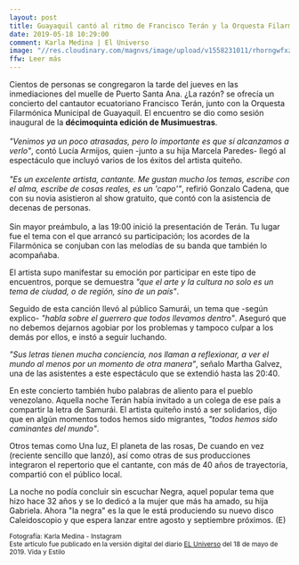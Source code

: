 ```yaml
---
layout: post
title: Guayaquil cantó al ritmo de Francisco Terán y la Orquesta Filarmónica Municipal
date: 2019-05-18 10:29:00
comment: Karla Medina | El Universo
image: "//res.cloudinary.com/magnvs/image/upload/v1558231011/rhorngwfxzuurmckidg9.jpg"
ffw: Leer más
---
```

Cientos de personas se congregaron la tarde del jueves en las inmediaciones del muelle de Puerto Santa Ana. ¿La razón? se ofrecía un concierto del cantautor ecuatoriano Francisco Terán, junto con la Orquesta Filarmónica Municipal de Guayaquil. El encuentro se dio como sesión inaugural de la **décimoquinta edición de Musimuestras**.<br /><br />*"Venimos ya un poco atrasadas, pero lo importante es que sí alcanzamos a verlo"*, contó Lucía Armijos, quien -junto a su hija Marcela Paredes- llegó al espectáculo que incluyó varios de los éxitos del artista quiteño.<br /><br />*"Es un excelente artista, cantante. Me gustan mucho los temas, escribe con el alma, escribe de cosas reales, es un 'capo'"*, refirió Gonzalo Cadena, que con su novia asistieron al show gratuito, que contó con la asistencia de decenas de personas.<br /><br />Sin mayor preámbulo, a las 19:00 inició la presentación de Terán. Tu lugar fue el tema con el que arrancó su participación; los acordes de la Filarmónica se conjuban con las melodías de su banda que también lo acompañaba.

El artista supo manifestar su emoción por participar en este tipo de encuentros, porque se demuestra *"que el arte y la cultura no solo es un tema de ciudad, o de región, sino de un país"*.

Seguido de esta canción llevó al público Samurái, un tema que -según explico- *"habla sobre el guerrero que todos llevamos dentro"*. Aseguró que no debemos dejarnos agobiar por los problemas y tampoco culpar a los demás por ellos, e instó a seguir luchando.

*"Sus letras tienen mucha conciencia, nos llaman a reflexionar, a ver el mundo al menos por un momento de otra manera"*, señalo Martha Galvez, una de las asistentes a este espectáculo que se extendió hasta las 20:40.

En este concierto también hubo palabras de aliento para el pueblo venezolano. Aquella noche Terán había invitado a un colega de ese país a compartir la letra de Samurái. El artista quiteño instó a ser solidarios, dijo que en algún momentos todos hemos sido migrantes, *"todos hemos sido caminantes del mundo"*.

Otros temas como Una luz, El planeta de las rosas, De cuando en vez (reciente sencillo que lanzó), así como otras de sus producciones integraron el repertorio que el cantante, con más de 40 años de trayectoria, compartió con el público local.

La noche no podía concluir sin escuchar Negra, aquel popular tema que hizo hace 32 años y se lo dedicó a la mujer que más ha amado, su hija Gabriela. Ahora "la negra" es la que le está produciendo su nuevo disco Caleidoscopio y que espera lanzar entre agosto y septiembre próximos. (E)

<small>Fotografía: Karla Medina - Instagram<br/>Este artículo fue publicado en la versión digital del diario [EL Universo](//www.eluniverso.com/entretenimiento/2019/05/18/nota/7336061/guayaquil-canto-ritmo-francisco-teran-orquesta-filarmonica#cxrecs_s) del 18 de mayo de 2019. Vida y Estilo</small>
